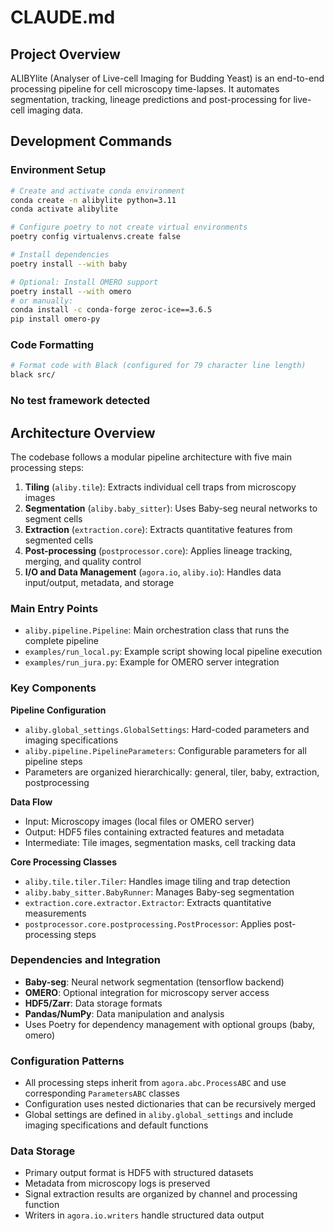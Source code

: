 # CLAUDE.md

## Project Overview

ALIBYlite (Analyser of Live-cell Imaging for Budding Yeast) is an end-to-end processing pipeline for cell microscopy time-lapses. It automates segmentation, tracking, lineage predictions and post-processing for live-cell imaging data.

## Development Commands

### Environment Setup
```bash
# Create and activate conda environment
conda create -n alibylite python=3.11
conda activate alibylite

# Configure poetry to not create virtual environments
poetry config virtualenvs.create false

# Install dependencies
poetry install --with baby

# Optional: Install OMERO support
poetry install --with omero
# or manually:
conda install -c conda-forge zeroc-ice==3.6.5
pip install omero-py
```

### Code Formatting
```bash
# Format code with Black (configured for 79 character line length)
black src/
```

### No test framework detected 

## Architecture Overview

The codebase follows a modular pipeline architecture with five main processing steps:

1. **Tiling** (`aliby.tile`): Extracts individual cell traps from microscopy images
2. **Segmentation** (`aliby.baby_sitter`): Uses Baby-seg neural networks to segment cells
3. **Extraction** (`extraction.core`): Extracts quantitative features from segmented cells
4. **Post-processing** (`postprocessor.core`): Applies lineage tracking, merging, and quality control
5. **I/O and Data Management** (`agora.io`, `aliby.io`): Handles data input/output, metadata, and storage

### Main Entry Points
- `aliby.pipeline.Pipeline`: Main orchestration class that runs the complete pipeline
- `examples/run_local.py`: Example script showing local pipeline execution
- `examples/run_jura.py`: Example for OMERO server integration

### Key Components

**Pipeline Configuration**
- `aliby.global_settings.GlobalSettings`: Hard-coded parameters and imaging specifications
- `aliby.pipeline.PipelineParameters`: Configurable parameters for all pipeline steps
- Parameters are organized hierarchically: general, tiler, baby, extraction, postprocessing

**Data Flow**
- Input: Microscopy images (local files or OMERO server)
- Output: HDF5 files containing extracted features and metadata
- Intermediate: Tile images, segmentation masks, cell tracking data

**Core Processing Classes**
- `aliby.tile.tiler.Tiler`: Handles image tiling and trap detection
- `aliby.baby_sitter.BabyRunner`: Manages Baby-seg segmentation
- `extraction.core.extractor.Extractor`: Extracts quantitative measurements
- `postprocessor.core.postprocessing.PostProcessor`: Applies post-processing steps

### Dependencies and Integration
- **Baby-seg**: Neural network segmentation (tensorflow backend)
- **OMERO**: Optional integration for microscopy server access
- **HDF5/Zarr**: Data storage formats
- **Pandas/NumPy**: Data manipulation and analysis
- Uses Poetry for dependency management with optional groups (baby, omero)

### Configuration Patterns
- All processing steps inherit from `agora.abc.ProcessABC` and use corresponding `ParametersABC` classes
- Configuration uses nested dictionaries that can be recursively merged
- Global settings are defined in `aliby.global_settings` and include imaging specifications and default functions

### Data Storage
- Primary output format is HDF5 with structured datasets
- Metadata from microscopy logs is preserved
- Signal extraction results are organized by channel and processing function
- Writers in `agora.io.writers` handle structured data output
